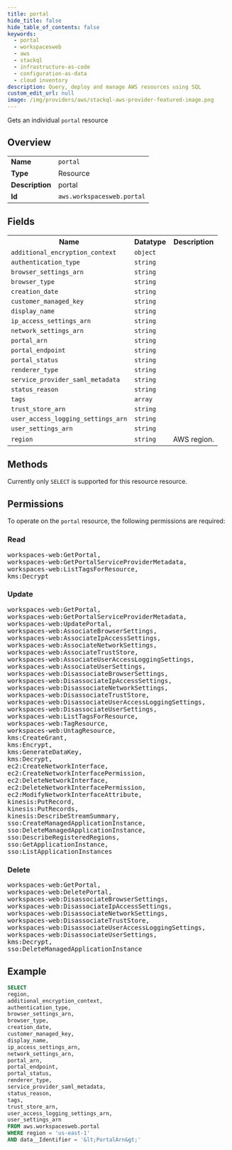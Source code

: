 ```yaml
---
title: portal
hide_title: false
hide_table_of_contents: false
keywords:
  - portal
  - workspacesweb
  - aws
  - stackql
  - infrastructure-as-code
  - configuration-as-data
  - cloud inventory
description: Query, deploy and manage AWS resources using SQL
custom_edit_url: null
image: /img/providers/aws/stackql-aws-provider-featured-image.png
---
```

Gets an individual <code>portal</code> resource

## Overview
<table><tbody>
<tr><td><b>Name</b></td><td><code>portal</code></td></tr>
<tr><td><b>Type</b></td><td>Resource</td></tr>
<tr><td><b>Description</b></td><td>portal</td></tr>
<tr><td><b>Id</b></td><td><code>aws.workspacesweb.portal</code></td></tr>
</tbody></table>

## Fields
<table><tbody>
<tr><th>Name</th><th>Datatype</th><th>Description</th></tr>
<tr><td><code>additional_encryption_context</code></td><td><code>object</code></td><td></td></tr>
<tr><td><code>authentication_type</code></td><td><code>string</code></td><td></td></tr>
<tr><td><code>browser_settings_arn</code></td><td><code>string</code></td><td></td></tr>
<tr><td><code>browser_type</code></td><td><code>string</code></td><td></td></tr>
<tr><td><code>creation_date</code></td><td><code>string</code></td><td></td></tr>
<tr><td><code>customer_managed_key</code></td><td><code>string</code></td><td></td></tr>
<tr><td><code>display_name</code></td><td><code>string</code></td><td></td></tr>
<tr><td><code>ip_access_settings_arn</code></td><td><code>string</code></td><td></td></tr>
<tr><td><code>network_settings_arn</code></td><td><code>string</code></td><td></td></tr>
<tr><td><code>portal_arn</code></td><td><code>string</code></td><td></td></tr>
<tr><td><code>portal_endpoint</code></td><td><code>string</code></td><td></td></tr>
<tr><td><code>portal_status</code></td><td><code>string</code></td><td></td></tr>
<tr><td><code>renderer_type</code></td><td><code>string</code></td><td></td></tr>
<tr><td><code>service_provider_saml_metadata</code></td><td><code>string</code></td><td></td></tr>
<tr><td><code>status_reason</code></td><td><code>string</code></td><td></td></tr>
<tr><td><code>tags</code></td><td><code>array</code></td><td></td></tr>
<tr><td><code>trust_store_arn</code></td><td><code>string</code></td><td></td></tr>
<tr><td><code>user_access_logging_settings_arn</code></td><td><code>string</code></td><td></td></tr>
<tr><td><code>user_settings_arn</code></td><td><code>string</code></td><td></td></tr>
<tr><td><code>region</code></td><td><code>string</code></td><td>AWS region.</td></tr>

</tbody></table>

## Methods
Currently only <code>SELECT</code> is supported for this resource resource.

## Permissions

To operate on the <code>portal</code> resource, the following permissions are required:

### Read
<pre>
workspaces-web:GetPortal,
workspaces-web:GetPortalServiceProviderMetadata,
workspaces-web:ListTagsForResource,
kms:Decrypt</pre>

### Update
<pre>
workspaces-web:GetPortal,
workspaces-web:GetPortalServiceProviderMetadata,
workspaces-web:UpdatePortal,
workspaces-web:AssociateBrowserSettings,
workspaces-web:AssociateIpAccessSettings,
workspaces-web:AssociateNetworkSettings,
workspaces-web:AssociateTrustStore,
workspaces-web:AssociateUserAccessLoggingSettings,
workspaces-web:AssociateUserSettings,
workspaces-web:DisassociateBrowserSettings,
workspaces-web:DisassociateIpAccessSettings,
workspaces-web:DisassociateNetworkSettings,
workspaces-web:DisassociateTrustStore,
workspaces-web:DisassociateUserAccessLoggingSettings,
workspaces-web:DisassociateUserSettings,
workspaces-web:ListTagsForResource,
workspaces-web:TagResource,
workspaces-web:UntagResource,
kms:CreateGrant,
kms:Encrypt,
kms:GenerateDataKey,
kms:Decrypt,
ec2:CreateNetworkInterface,
ec2:CreateNetworkInterfacePermission,
ec2:DeleteNetworkInterface,
ec2:DeleteNetworkInterfacePermission,
ec2:ModifyNetworkInterfaceAttribute,
kinesis:PutRecord,
kinesis:PutRecords,
kinesis:DescribeStreamSummary,
sso:CreateManagedApplicationInstance,
sso:DeleteManagedApplicationInstance,
sso:DescribeRegisteredRegions,
sso:GetApplicationInstance,
sso:ListApplicationInstances</pre>

### Delete
<pre>
workspaces-web:GetPortal,
workspaces-web:DeletePortal,
workspaces-web:DisassociateBrowserSettings,
workspaces-web:DisassociateIpAccessSettings,
workspaces-web:DisassociateNetworkSettings,
workspaces-web:DisassociateTrustStore,
workspaces-web:DisassociateUserAccessLoggingSettings,
workspaces-web:DisassociateUserSettings,
kms:Decrypt,
sso:DeleteManagedApplicationInstance</pre>


## Example
```sql
SELECT
region,
additional_encryption_context,
authentication_type,
browser_settings_arn,
browser_type,
creation_date,
customer_managed_key,
display_name,
ip_access_settings_arn,
network_settings_arn,
portal_arn,
portal_endpoint,
portal_status,
renderer_type,
service_provider_saml_metadata,
status_reason,
tags,
trust_store_arn,
user_access_logging_settings_arn,
user_settings_arn
FROM aws.workspacesweb.portal
WHERE region = 'us-east-1'
AND data__Identifier = '&lt;PortalArn&gt;'
```
